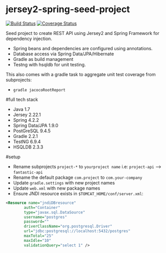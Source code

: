 # jersey2-spring-seed-project
[![Build Status](https://travis-ci.org/julesbond007/jersey2-spring-seed-project.svg?branch=master)](https://travis-ci.org/julesbond007/jersey2-spring-seed-project)
[![Coverage Status](https://coveralls.io/repos/julesbond007/jersey2-spring-seed-project/badge.svg?branch=master&service=github)](https://coveralls.io/github/julesbond007/jersey2-spring-seed-project?branch=master) 

Seed project to create REST API using Jersey2 and Spring Framework for dependency injection.  

- Spring beans and dependencies are configured using annotations.
- Database access via Spring Data/JPA/Hibernate
- Gradle as build management
- Testng with hsqldb for unit testing.

This also comes with a gradle task to aggregate unit test coverage from subprojects: 
- `gradle jacocoRootReport`

#full tech stack
- Java 1.7
- Jersey 2.22.1
- Spring 4.2.2
- Spring Data/JPA 1.9.0
- PostGreSQL 9.4.5
- Gradle 2.2.1
- TestNG 6.9.4
- HSQLDB 2.3.3

#setup
- Rename subprojects `project-*` to `yourproject name` i.e: `project-api` --> `fantastic-api`
- Rename the default package  `com.project` to `com.your-company`
- Update `gradle.settings` with new project names
- Update `web.xml` with new package names
- Ensure JNDI resource exists in `$TOMCAT_HOME/conf/server.xml`:
```xml
<Resource name="jndiDBresource"
        auth="Container"
        type="javax.sql.DataSource"
        username="postgres"
        password=""
        driverClassName="org.postgresql.Driver"
        url="jdbc:postgresql://localhost:5432/postgres"
        maxTotal="25"
        maxIdle="10"
        validationQuery="select 1" />
```
